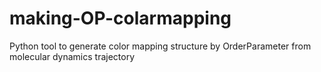 # making-OP-colarmapping
Python tool to generate color mapping structure by OrderParameter from molecular dynamics trajectory
